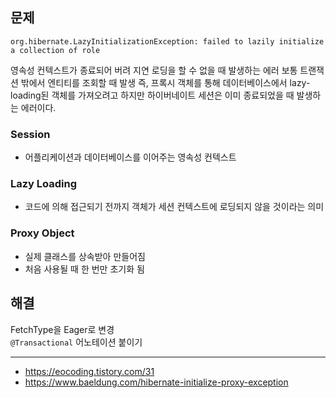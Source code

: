 ## 문제
```
org.hibernate.LazyInitializationException: failed to lazily initialize a collection of role
```
영속성 컨텍스트가 종료되어 버려 지연 로딩을 할 수 없을 때 발생하는 에러
보통 트랜잭션 밖에서 엔티티를 조회할 때 발생
즉, 프록시 객체를 통해 데이터베이스에서 lazy-loading된 객체를 가져오려고 하지만 하이버네이트 세션은 이미 종료되었을 때 발생하는 에러이다.

### Session
- 어플리케이션과 데이터베이스를 이어주는 영속성 컨텍스트
### Lazy Loading
- 코드에 의해 접근되기 전까지 객체가 세션 컨텍스트에 로딩되지 않을 것이라는 의미
### Proxy Object
- 실제 클래스를 상속받아 만들어짐
- 처음 사용될 때 한 번만 초기화 됨

## 해결
FetchType을 Eager로 변경  
`@Transactional` 어노테이션 붙이기


---
- https://eocoding.tistory.com/31
- https://www.baeldung.com/hibernate-initialize-proxy-exception
